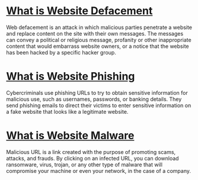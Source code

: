# [What is Website Defacement](https://www.imperva.com/learn/application-security/website-defacement-attack/)
Web defacement is an attack in which malicious parties penetrate a website and replace content on the site with their own messages.
The messages can convey a political or religious message, profanity or other inappropriate content that would embarrass website owners, 
or a notice that the website has been hacked by a specific hacker group.

# [What is Website Phishing](https://www.barracuda.com/support/glossary/url-phishing)
Cybercriminals use phishing URLs to try to obtain sensitive information for malicious use, such as usernames, passwords, or banking details. 
They send phishing emails to direct their victims to enter sensitive information on a fake website that looks like a legitimate website.

# [What is Website Malware](https://gatefy.com/blog/what-malicious-url/)
Malicious URL is a link created with the purpose of promoting scams, attacks, and frauds. By clicking on an infected URL, you can download ransomware, 
virus, trojan, or any other type of malware that will compromise your machine or even your network, in the case of a company.
